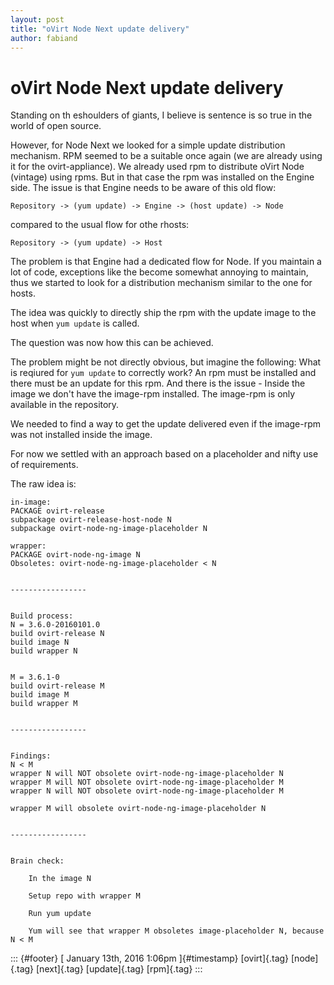 ```yaml
---
layout: post
title: "oVirt Node Next update delivery"
author: fabiand
---
```



oVirt Node Next update delivery
===============================

Standing on th eshoulders of giants, I believe is sentence is so true in
the world of open source.

However, for Node Next we looked for a simple update distribution
mechanism. RPM seemed to be a suitable once again (we are already using
it for the ovirt-appliance). We already used rpm to distribute oVirt
Node (vintage) using rpms. But in that case the rpm was installed on the
Engine side. The issue is that Engine needs to be aware of this old
flow:

    Repository -> (yum update) -> Engine -> (host update) -> Node

compared to the usual flow for othe rhosts:

    Repository -> (yum update) -> Host

The problem is that Engine had a dedicated flow for Node. If you
maintain a lot of code, exceptions like the become somewhat annoying to
maintain, thus we started to look for a distribution mechanism similar
to the one for hosts.

The idea was quickly to directly ship the rpm with the update image to
the host when `yum update` is called.

The question was now how this can be achieved.

The problem might be not directly obvious, but imagine the following:
What is reqiured for `yum update` to correctly work? An rpm must be
installed and there must be an update for this rpm. And there is the
issue - Inside the image we don't have the image-rpm installed. The
image-rpm is only available in the repository.

We needed to find a way to get the update delivered even if the
image-rpm was not installed inside the image.

For now we settled with an approach based on a placeholder and nifty use
of requirements.

The raw idea is:

    in-image:
    PACKAGE ovirt-release
    subpackage ovirt-release-host-node N
    subpackage ovirt-node-ng-image-placeholder N

    wrapper:
    PACKAGE ovirt-node-ng-image N
    Obsoletes: ovirt-node-ng-image-placeholder < N


    -----------------


    Build process:
    N = 3.6.0-20160101.0
    build ovirt-release N
    build image N
    build wrapper N


    M = 3.6.1-0
    build ovirt-release M
    build image M
    build wrapper M


    -----------------


    Findings:
    N < M
    wrapper N will NOT obsolete ovirt-node-ng-image-placeholder N
    wrapper M will NOT obsolete ovirt-node-ng-image-placeholder M
    wrapper N will NOT obsolete ovirt-node-ng-image-placeholder M

    wrapper M will obsolete ovirt-node-ng-image-placeholder N


    -----------------


    Brain check:

        In the image N

        Setup repo with wrapper M

        Run yum update

        Yum will see that wrapper M obsoletes image-placeholder N, because N < M

::: {#footer}
[ January 13th, 2016 1:06pm ]{#timestamp} [ovirt]{.tag} [node]{.tag}
[next]{.tag} [update]{.tag} [rpm]{.tag}
:::
